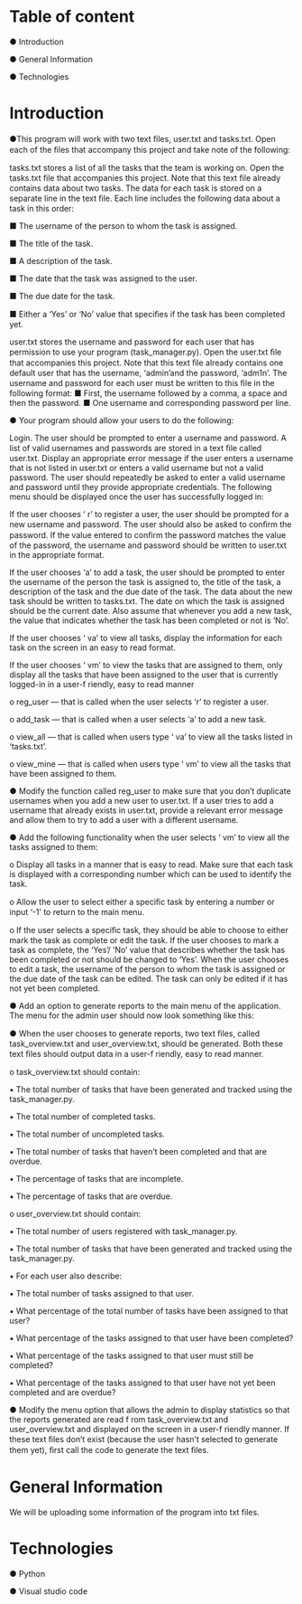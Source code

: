 # Table of content

● Introduction

● General Information

● Technologies

# Introduction

●This program will work with two text ﬁles, user.txt and tasks.txt. Open
each of the ﬁles that accompany this project and take note of the
following:

tasks.txt stores a list of all the tasks that the team is working on.
Open the tasks.txt ﬁle that accompanies this project. Note that
this text ﬁle already contains data about two tasks. The data for
each task is stored on a separate line in the text ﬁle. Each line
includes the following data about a task in this order:

■ The username of the person to whom the task is assigned.

■ The title of the task.

■ A description of the task.

■ The date that the task was assigned to the user.

■ The due date for the task.

■ Either a ‘Yes’ or ‘No’ value that speciﬁes if the task has been completed yet.

user.txt stores the username and password for each user that has
permission to use your program (task_manager.py). Open the
user.txt ﬁle that accompanies this project. Note that this text ﬁle
already contains one default user that has the username, ‘admin’and the password, ‘adm1n’. The username and password for each
user must be written to this ﬁle in the following format:
■ First, the username followed by a comma, a space and then the password.
■ One username and corresponding password per line.

● Your program should allow your users to do the following:

Login. The user should be prompted to enter a username and
password. A list of valid usernames and passwords are stored in a
text ﬁle called user.txt. Display an appropriate error message if the
user enters a username that is not listed in user.txt or enters a valid
username but not a valid password. The user should repeatedly be
asked to enter a valid username and password until they provide
appropriate credentials.
The following menu should be displayed once the user has
successfully logged in:

If the user chooses ‘ r’ to register a user, the user should be
prompted for a new username and password. The user should also
be asked to conﬁrm the password. If the value entered to conﬁrm
the password matches the value of the password, the username
and password should be written to user.txt in the appropriate
format.

If the user chooses ‘a’ to add a task, the user should be prompted to
enter the username of the person the task is assigned to, the title of
the task, a description of the task and the due date of the task. The
data about the new task should be written to tasks.txt. The date on
which the task is assigned should be the current date. Also assume
that whenever you add a new task, the value that indicates whether
the task has been completed or not is ‘No’.

If the user chooses ‘ va’ to view all tasks, display the information for
each task on the screen in an easy to read format.

If the user chooses ‘ vm’ to view the tasks that are assigned to them,
only display all the tasks that have been assigned to the user that is
currently logged-in in a user-f riendly,  easy to read manner

o reg_user — that is called when the user selects ‘r’ to register a user.

o add_task — that is called when a user selects ‘a’ to add a new task.

o view_all — that is called when users type ‘ va’ to view all the tasks
listed in ‘tasks.txt’.

o view_mine — that is called when users type ‘ vm’ to view all the
tasks that have been assigned to them.

● Modify the function called reg_user to make sure that you don’t duplicate
usernames when you add a new user to user.txt. If a user tries to add a
username that already exists in user.txt, provide a relevant error message
and allow them to try to add a user with a different username.

● Add the following functionality when the user selects ‘ vm’ to view all the
tasks assigned to them:

o Display all tasks in a manner that is easy to read. Make sure that
each task is displayed with a corresponding number which can be
used to identify the task.

o Allow the user to select either a speciﬁc task by entering a number
or input ‘-1’ to return to the main menu.

o If the user selects a speciﬁc task, they should be able to choose to
either mark the task as complete or edit the task. If the user
chooses to mark a task as complete, the ‘Yes’/ ’No’ value that
describes whether the task has been completed or not should be
changed to ‘Yes’. When the user chooses to edit a task, the
username of the person to whom the task is assigned or the due
date of the task can be edited. The task can only be edited if it has
not yet been completed.

● Add an option to generate reports to the main menu of the application.
The menu for the admin user should now look something like this:

● When the user chooses to generate reports, two text ﬁles, called
task_overview.txt and user_overview.txt, should be generated. Both
these text ﬁles should output data in a user-f riendly, easy to read manner.

o task_overview.txt should contain:

▪ The total number of tasks that have been generated and
tracked using the task_manager.py.

▪ The total number of completed tasks.

▪ The total number of uncompleted tasks.

▪ The total number of tasks that haven’t been completed and
that are overdue.

▪ The percentage of tasks that are incomplete.

▪ The percentage of tasks that are overdue.

o user_overview.txt should contain:

▪ The total number of users registered with task_manager.py.

▪ The total number of tasks that have been generated and
tracked using the task_manager.py.

▪ For each user also describe:

▪ The total number of tasks assigned to that user.

▪ What percentage of the total number of tasks have
been assigned to that user?

▪ What percentage of the tasks assigned to that user
have been completed?

▪ What percentage of the tasks assigned to that user
must still be completed?

▪ What percentage of the tasks assigned to that user
have not yet been completed and are overdue?

● Modify the menu option that allows the admin to display statistics so that
the reports generated are read f rom task_overview.txt and
user_overview.txt and displayed on the screen in a user-f riendly manner.
If these text ﬁles don’t exist (because the user hasn’t selected to generate
them yet), ﬁrst call the code to generate the text ﬁles.

# General Information

We will be uploading  some information of the program into txt files.

# Technologies

● Python

● Visual studio code
